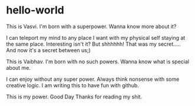 # hello-world
 
This is Vasvi. 
I'm born with a superpower.
Wanna know more about it?

I can teleport my mind to any place I want with my physical self staying at the same place.
Interesting isn't it? 
But shhhhhh! That was my secret.....
And now it's a secret between us;)

This is Vaibhav.
I'm born with no such powers.
Wanna know what is special about me.

I can enjoy without any super power.
Always think nonsense with some creative logic.
I am writing this to have fun with github.

This is my power.
Good Day
Thanks for reading my shit.
